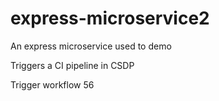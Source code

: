 # express-microservice2
An express microservice used to demo

Triggers a CI pipeline in CSDP

Trigger workflow 56
